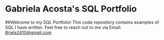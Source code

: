# Gabriela Acosta's SQL Portfolio
##Welcome to my SQL Portfolio! This code repository contains examples of SQL I have written. Feel free to reach out to me via Email: Briela2410@gmail.com
